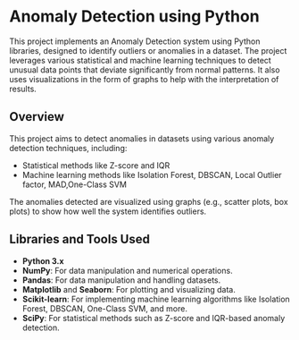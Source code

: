 

# Anomaly Detection using Python

This project implements an Anomaly Detection system using Python libraries, designed to identify outliers or anomalies in a dataset. The project leverages various statistical and machine learning techniques to detect unusual data points that deviate significantly from normal patterns. It also uses visualizations in the form of graphs to help with the interpretation of results.



## Overview
This project aims to detect anomalies in datasets using various anomaly detection techniques, including:
- Statistical methods like Z-score and IQR
- Machine learning methods like Isolation Forest, DBSCAN, Local Outlier factor, MAD,One-Class SVM

The anomalies detected are visualized using graphs (e.g., scatter plots, box plots) to show how well the system identifies outliers.

## Libraries and Tools Used
- **Python 3.x**
- **NumPy**: For data manipulation and numerical operations.
- **Pandas**: For data manipulation and handling datasets.
- **Matplotlib** and **Seaborn**: For plotting and visualizing data.
- **Scikit-learn**: For implementing machine learning algorithms like Isolation Forest, DBSCAN, One-Class SVM, and more.
- **SciPy**: For statistical methods such as Z-score and IQR-based anomaly detection.


